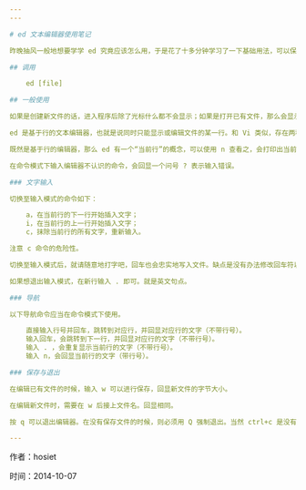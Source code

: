 ```yaml
---
---

# ed 文本编辑器使用笔记

昨晚抽风一般地想要学学 ed 究竟应该怎么用，于是花了十多分钟学习了一下基础用法，可以保证在紧急情况下“存活”。稍微整理一下自己学到的用法：

## 调用

    ed [file]

## 一般使用

如果是创建新文件的话，进入程序后除了光标什么都不会显示；如果是打开已有文件，那么会显示一行文件大小的字节数，然后光标到下一行等待用户输入。

ed 是基于行的文本编辑器，也就是说同时只能显示或编辑文件的某一行。和 Vi 类似，存在两种模式：输入模式和命令模式。默认打开文件后进入命令模式。

既然是基于行的编辑器，那么 ed 有一个“当前行”的概念，可以使用 n 查看之，会打印出当前所在行号。默认打开文件后自动跳转至文件末尾（也就是最后一行）。

在命令模式下输入编辑器不认识的命令，会回显一个问号 ? 表示输入错误。

### 文字输入

切换至输入模式的命令如下：

    a，在当前行的下一行开始插入文字；
    i，在当前行的上一行开始插入文字；
    c，抹除当前行的所有文字，重新输入。

注意 c 命令的危险性。

切换至输入模式后，就请随意地打字吧，回车也会忠实地写入文件。缺点是没有办法修改回车符以前的输错的文字。如果想修改，必须退出当前的输入模式再尝试修改。

如果想退出输入模式，在新行输入 . 即可。就是英文句点。

### 导航

以下导航命令应当在命令模式下使用。

    直接输入行号并回车，跳转到对应行，并回显对应行的文字（不带行号）。
    输入回车，会跳转到下一行，并回显对应行的文字（不带行号）。
    输入 . ，会重复显示当前行的文字（不带行号）。
    输入 n，会回显当前行的文字（带行号）。

### 保存与退出

在编辑已有文件的时候，输入 w 可以进行保存，回显新文件的字节大小。

在编辑新文件时，需要在 w 后接上文件名。回显相同。

按 q 可以退出编辑器。在没有保存文件的时候，则必须用 Q 强制退出。当然 ctrl+c 是没有用的。

---
```


作者：hosiet

时间：2014-10-07
